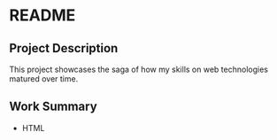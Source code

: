 # README

## Project Description

This project showcases the saga of how my skills on web technologies matured over time.

## Work Summary

* HTML
